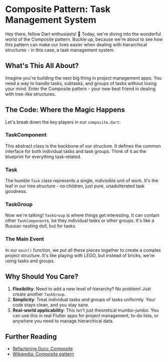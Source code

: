 # Composite Pattern: Task Management System

Hey there, fellow Dart enthusiasts! 👋 Today, we're diving into the wonderful world of the Composite pattern. Buckle up, because we're about to see how this pattern can make our lives easier when dealing with hierarchical structures - in this case, a task management system.

## What's This All About?

Imagine you're building the next big thing in project management apps. You need a way to handle tasks, subtasks, and groups of tasks without losing your mind. Enter the Composite pattern - your new best friend in dealing with tree-like structures.

## The Code: Where the Magic Happens

Let's break down the key players in our `composite.dart`:

### TaskComponent

This abstract class is the backbone of our structure. It defines the common interface for both individual tasks and task groups. Think of it as the blueprint for everything task-related.

### Task

The humble `Task` class represents a single, indivisible unit of work. It's the leaf in our tree structure - no children, just pure, unadulterated task goodness.

### TaskGroup

Now we're talking! `TaskGroup` is where things get interesting. It can contain other `TaskComponent`s, be they individual tasks or other groups. It's like a Russian nesting doll, but for tasks.

### The Main Event

In our `main()` function, we put all these pieces together to create a complex project structure. It's like playing with LEGO, but instead of bricks, we're using tasks and groups.

## Why Should You Care?

1. **Flexibility**: Need to add a new level of hierarchy? No problem! Just create another `TaskGroup`.
2. **Simplicity**: Treat individual tasks and groups of tasks uniformly. Your code stays clean, and you stay sane.
3. **Real-world applicability**: This isn't just theoretical mumbo-jumbo. You can use this in real Flutter apps for project management, to-do lists, or anywhere you need to manage hierarchical data.

## Further Reading

- [Refactoring Guru: Composite](https://refactoring.guru/design-patterns/composite)
- [Wikipedia: Composite pattern](https://en.wikipedia.org/wiki/Composite_pattern)
